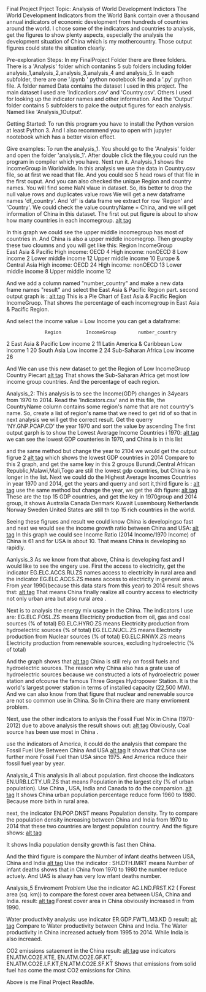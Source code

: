 Final Project
Prject Topic:
Analysis of World Development Indictors
The World Development Indicators from the World Bank contain over a thousand annual indicators of economic development from hundreds of countries around the world.
I chose some of the indicators and countries to analysis, get the figures to show plenty aspects, especially the analysis the development situation of China which is my mothercountry.
Those output figures could state the situation clearly.

Pre-exploration Steps:
 In my FinalProject Folder there are three folders. There is a  'Analysis' folder  which contanins 5 sub folders including folder
 analysis_1,analysis_2,analysis_3,analysis_4 and analysis_5. In each subfolder, there are one '.ipynb ' python nootebook file and a '.py' python file.
A folder named Data contains the dataset I used in this project. The main dataset I used are 'Indicadiors.csv' and 'Country.csv'. Others I used for looking up
the indicator names and other information.
And the 'Output' folder contains 5 subfolders to palce the output figures for each analysis. Named like 'Analysis_1Output'.

Getting Started:
To run this program you have to install the Python version at least Python 3. And I also recommend you to open with jupyter nootebook
which has a better vision effect.

Give examples:
To run the analysis_1. You should go to the 'Analysis' folder and open the folder 'analysis_1'. After double click the file,you could 
run the program in compiler which you have. Next run it.
Analysis_1 shows the incomeGroup in Worldwide. In this analysis we use the data in  Country.csv file, so at first we read that file. And you could see
5 head rows of that file in the first ouput. And you can also checked the unique Region and country names. You will find some NaN vlaue in dataset.
So, itis better to drop the null value rows and duplicates value rows We will get a new dataframe names 'df_country'. And 'df' is data frame we extract
for row 'Region' and 'Country'.  We could check the value countryName = China, and we will get information of China in this dataset.
The first out put figure is about to show how many countries in each incomegroup.
[alt tag](https://github.com/zhangruiqi1/Python4DtaAnalysis/blob/master/FinalProject/Output/Analysis1_Output/A1_1.png)

In this graph we could see the upper middle incomegroup has most of countries in. And China is also a upper middle incomegrop.
Then groupby these two cloumns and you will get like this:
Region                      IncomeGroup         
East Asia & Pacific         High income: OECD        4
                            High income: nonOECD     8
                            Low income               2
                            Lower middle income     12
                            Upper middle income     10
Europe & Central Asia       High income: OECD       24
                            High income: nonOECD    13
                            Lower middle income      8
                            Upper middle income     12
			    
And we add a column named "number_country" and make a new data frame names "result" and select the East Asia & Pacific Region part.
second output graph is :
[alt tag](https://github.com/zhangruiqi1/Python4DtaAnalysis/blob/master/FinalProject/Output/Analysis1_Output/A1_2.png)
This is a Pie Chart of East Asia & Pacific Region IncomeGruop. That shows the percentage of each incomegroup in East Asia & Pacific Region.

And select the income value  = Low Income you can get a  dataframe:

                  Region	     IncomeGroup	    number_country
2	East Asia & Pacific	      Low income	       2
11	Latin America & Caribbean     Low income	       1
20	South Asia		      Low income               2
24	Sub-Saharan Africa	      Low income	       26
 
 And We can use this new dataset to get the Region of Low IncomeGruop Country Piecart
 [alt tag](https://github.com/zhangruiqi1/Python4DtaAnalysis/blob/master/FinalProject/Output/Analysis1_Output/A1_3.png)
That shows the Sub-Saharan Africa get most low income group countries. And the percentage of each region.

Analysis_2:
This analysis is to see the Income(GDP) changes in 34years from 1970 to 2014.
Read the 'Indicators.csv' and in this file, the CountryName column contains some region's name that are not country's name.
So, create a list of region's name that we need to get rid of so that in next analysis we will get the correct result.
Get the querry 'NY.GNP.PCAP.CD' the year 1970  and sort the value by ascending 
The first output garph is to show the Lowest Average Income Countries i 1970:
[alt tag](https://github.com/zhangruiqi1/Python4DtaAnalysis/blob/master/FinalProject/Output/Analysis2_Output/A2_1.png)
we can see the lowest GDP counteries in 1970, and China is in this list

and the same method but change the year to 2104 we would get the output figrue 2
[alt tag](https://github.com/zhangruiqi1/Python4DtaAnalysis/blob/master/FinalProject/Output/Analysis2_Output/A2_2.png)
which shows the lowest GDP countries in 2014
Compare to this 2 graph, and get the same key in this 2 groups
Burundi,Central African Republic,Malawi,Mali,Togo   are still the lowest gdp countries, but China is no longer in the list.
Next we could do the Highest Average Incomes Countries in year 1970 and 2014,
get the years and querry and sort it,third figure is :
[alt tag](https://github.com/zhangruiqi1/Python4DtaAnalysis/blob/master/FinalProject/Output/Analysis2_Output/A2_3.png)
use the same method but change the year, we get the 4th figure:
[alt tag](https://github.com/zhangruiqi1/Python4DtaAnalysis/blob/master/FinalProject/Output/Analysis2_Output/A2_4.png)
These are the top 15 GDP countries, and get the key in 1970group and 2014 group, it shows 
Australia
Canada
Denmark
Kuwait
Luxembourg
Netherlands
Norway
Sweden
United States
 are  still th top 15 rich countries in the world.

Seeing these figrues and result we could know China is developingso fast and next we would see the income growth ratio between 
China and USA:
[alt tag](https://github.com/zhangruiqi1/Python4DtaAnalysis/blob/master/FinalProject/Output/Analysis2_Output/A2_5.png)
In this graph we could see Income Ratio (2014 Income/1970 Income) of China is 61 and for USA is about 10.
That means China is developing so rapidly.

Aanlysis_3
As we know from that above, China is developing fast and I would like to see the engery use.
First the access to electricity, get the indicator EG.ELC.ACCS.RU.ZS names access to electricity in rural area and the 
indicator EG.ELC.ACCS.ZS means access to electricity in general area. From year 1990(because this data stars from this year) to 2014
result shows thst:
[alt tag](https://github.com/zhangruiqi1/Python4DtaAnalysis/blob/master/FinalProject/Output/Analysis3_Output/A3_1.png)
 That means China finally realize all country access to electricity not only urban area but also rural area .
 
 Next is to analysis the energy mix usage in the China.
 The indicators I use are:
EG.ELC.FOSL.ZS means Electricity production from oil, gas and coal sources (% of total)
EG.ELC.HYRO.ZS means Electricity production from hydroelectric sources (% of total)
EG.ELC.NUCL.ZS means Electricity production from Nuclear sources (% of total)
EG.ELC.RNWX.ZS means Electricity production from renewable sources, excluding hydroelectric (% of total)

And the graph shows that
[alt tag](https://github.com/zhangruiqi1/Python4DtaAnalysis/blob/master/FinalProject/Output/Analysis3_Output/A3_2.png)
China is still rely on fossil fuels and hydroelectric sources. The reason why China also has a grate use of hydroelectric sources 
because we constructed a lots of hydroelectric power station and ofcourse the famous Three Gorges Hydropower Station. It is the
world's largest power station in terms of installed capacity (22,500 MW). And we can also know from that figure that nuclear and
renewable source are not so common use in China. So In China there are many envrioment problem.

Next, use the other indicators to anlysis the Fossil Fuel Mix in China (1970-2012) due to above analysis
the result shows out:
[alt tag](https://github.com/zhangruiqi1/Python4DtaAnalysis/blob/master/FinalProject/Output/Analysis3_Output/A3_3.png)
Obviously, Coal source has been use most in China .

use the indicators of America,  it could do  the analysis that compare the Fossil Fuel Use Between China And USA
[alt tag](https://github.com/zhangruiqi1/Python4DtaAnalysis/blob/master/FinalProject/Output/Analysis3_Output/A3_4.png)
It shows that China use further more Fossil Fuel than USA since 1975. And America reduce their fossil fuel year by year.

Analysis_4
This analysis ih all about population.
first choose the indicators EN.URB.LCTY.UR.ZS  that means Population in the largest city (% of urban population).
Use China , USA, India and Canada to do the comparsion.
[alt tag](https://github.com/zhangruiqi1/Python4DtaAnalysis/blob/master/FinalProject/Output/Analysis4_Output/A4_2.png)
It shows China urban population percentage reduce form 1960 to 1980. Because more birth in rural area.

next, the indicator EN.POP.DNST means Population density.
Try to compare the population density increasing between China and India from 1970 to 2014 that these two countries are largest population country.
 And the figure shows:
[alt tag](https://github.com/zhangruiqi1/Python4DtaAnalysis/blob/master/FinalProject/Output/Analysis4_Output/A4_1.png)

It shows India population density growth is fast then China.

And the third figure is compare the Number of infant deaths between USA, China and India
[alt tag](https://github.com/zhangruiqi1/Python4DtaAnalysis/blob/master/FinalProject/Output/Analysis4_Output/A4_3.png)
Use the indicator : SH.DTH.IMRT means Number of infant deaths
shows that in China from 1970 to 1980 the number reduce actuely. And UAS is alway has very low nfant deaths number.

Analysis_5
Enviroment Problem
Use the indicator AG.LND.FRST.K2 ( Forest area (sq. km)) to compare the forest cover area between USA, China and India.
result:
[alt tag](https://github.com/zhangruiqi1/Python4DtaAnalysis/blob/master/FinalProject/Output/Analysis5_Output/A5_1.png)
Forest cover area in China obviously increased in from 1990. 

Water productivity  analysis:
use indicator ER.GDP.FWTL.M3.KD ()
result:
[alt tag](https://github.com/zhangruiqi1/Python4DtaAnalysis/blob/master/FinalProject/Output/Analysis5_Output/A5_2.png)
Compare to Water productivity between China and India. The Water productivity in China increased actuely from 1995 to 2014.
While India is also increaed.


CO2 emissions sataement in the China
result:
[alt tag](https://github.com/zhangruiqi1/Python4DtaAnalysis/blob/master/FinalProject/Output/Analysis5_Output/A5_3.png)
use indicators EN.ATM.CO2E.KTE, EN.ATM.CO2E.GF.KT, EN.ATM.CO2E.LF.KT,EN.ATM.CO2E.SF.KT
Shows that emissions from solid fuel has come the most CO2 emissions for China.


Above is me Final Project ReadMe.







